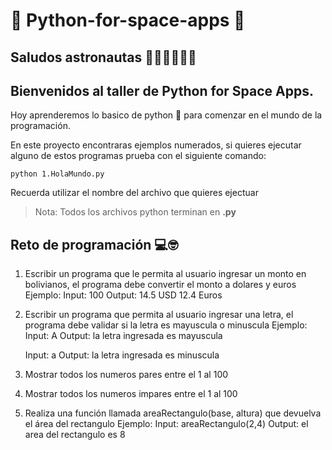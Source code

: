 # 🐍 Python-for-space-apps 🚀

## Saludos astronautas 👩🏼‍🚀👨🏼‍🚀
## Bienvenidos al taller de Python for Space Apps.

Hoy aprenderemos lo basico de python 🐍 para comenzar en el mundo de la programación.

En este proyecto encontraras ejemplos numerados, si quieres ejecutar alguno de estos programas
prueba con el siguiente comando:

` python 1.HolaMundo.py `

Recuerda utilizar el nombre del archivo que quieres ejectuar

> Nota: Todos los archivos python terminan en **.py**

## Reto de programación 💻🤓

1. Escribir un programa que le permita al usuario ingresar un monto en bolivianos, el programa debe
convertir el monto a dolares y euros
Ejemplo: 
    Input: 100
    Output: 14.5 USD 12.4 Euros

2. Escribir un programa que permita al usuario ingresar una letra, el programa debe validar si la 
letra es mayuscula o minuscula
Ejemplo:
    Input: A
    Output: la letra ingresada es mayuscula

    Input: a
    Output: la letra ingresada es minuscula

3. Mostrar todos los numeros pares entre el 1 al 100
4. Mostrar todos los numeros impares entre el 1 al 100
5. Realiza una función llamada areaRectangulo(base, altura) que devuelva el área del rectangulo
Ejemplo: 
    Input: areaRectangulo(2,4)
    Output: el area del rectangulo es 8
